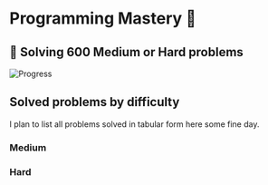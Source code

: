 # Programming Mastery :punch:

## :goal_net:  Solving 600 Medium or Hard problems 

![Progress](https://progress-bar.dev/65/?scale=600&title=InterviewGod&width=500&color=babaca&suffix=+problems+solved)

## Solved problems by difficulty
I plan to list all problems solved in tabular form here some fine day.

### Medium

### Hard

